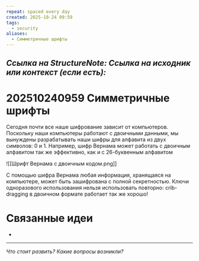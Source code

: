 ```yaml
---
repeat: spaced every day
created: 2025-10-24 09:59
tags:
  - security
aliases:
  - Симметричные шрифты
---
```

*Ссылка на StructureNote:*
*Ссылка на исходник или контекст (если есть):*
-

# 202510240959 Симметричные шрифты

Сегодня почти все наше шифрование зависит от компьютеров. Поскольку наши компьютеры работают с двоичными данными, мы вынуждены разрабатывать наши шифры для алфавита из двух символов: 0 и 1. Например, шифр Вернама может работать с двоичным алфавитом так же эффективно, как и с 26-буквенным алфавитом

![[Шрифт Вернама с двоичным кодом.png]]

С помощью шифра Вернама любая информация, хранящаяся на компьютере, может быть зашифрована с полной секретностью. Ключи одноразового использования нельзя использовать повторно: crib-dragging в двоичном формате работает так же хорошо!

# Связанные идеи

- 

---

*Что стоит развить? Какие вопросы возникли?*
